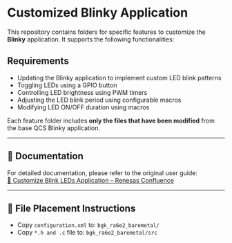 # Customized Blinky Application

This repository contains folders for specific features to customize the **Blinky** application. It supports the following functionalities:

## Requirements
- Updating the Blinky application to implement custom LED blink patterns  
- Toggling LEDs using a GPIO button  
- Controlling LED brightness using PWM timers  
- Adjusting the LED blink period using configurable macros  
- Modifying LED ON/OFF duration using macros  

Each feature folder includes **only the files that have been modified** from the base QCS Blinky application.

---

## 📄 Documentation

For detailed documentation, please refer to the original user guide:  
[🔗 Customize Blink LEDs Application – Renesas Confluence](https://confluence.renesas.com/display/QCS/Customize+Blink+LEDs+application)

---

## 📁 File Placement Instructions

- Copy `configuration.xml` to: `bgk_ra6e2_baremetal/`
- Copy `*.h and .c` file to: `bgk_ra6e2_baremetal/src`
